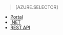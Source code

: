 > [AZURE.SELECTOR]
- [Portal](/documentation/articles/media-services-portal-get-started-with-live)
- [.NET](https://msdn.microsoft.com/zh-cn/library/azure/dn783465.aspx)
- [REST API](https://msdn.microsoft.com/zh-cn/library/azure/dn783458.aspx) 

<!---HONumber=67-->